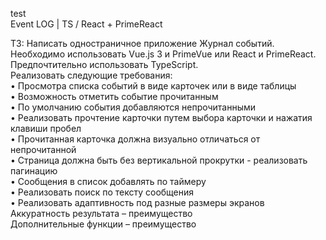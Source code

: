 test </br>
Event LOG | 
TS / React + PrimeReact

ТЗ:
Написать одностраничное приложение Журнал событий.
Необходимо использовать Vue.js 3 и PrimeVue или React и PrimeReact.
Предпочтительно использовать TypeScript.
<br/>
Реализовать следующие требования:
<br/>
• Просмотра списка событий в виде карточек или в виде таблицы
<br/>
• Возможность отметить событие прочитанным
<br/>
• По умолчанию события добавляются непрочитанными
<br/>
• Реализовать прочтение карточки путем выбора карточки и нажатия клавиши
пробел
<br/>
• Прочитанная карточка должна визуально отличаться от непрочитанной
<br/>
• Страница должна быть без вертикальной прокрутки - реализовать
пагинацию
<br/>
• Сообщения в список добавлять по таймеру
<br/>
• Реализовать поиск по тексту сообщения
<br/>
• Реализовать адаптивность под разные размеры экранов
<br/>
Аккуратность результата – преимущество
<br/>
Дополнительные функции – преимущество
